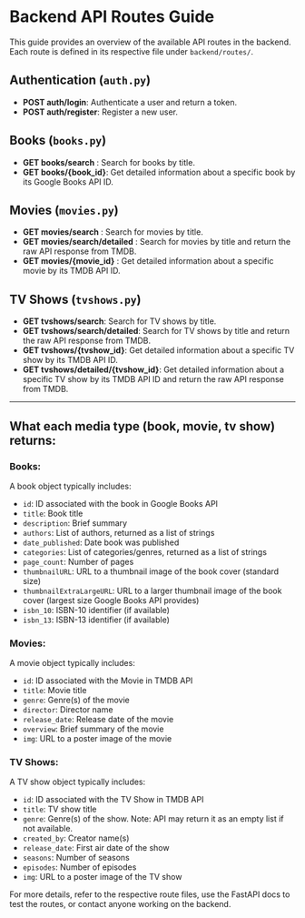 # Backend API Routes Guide

This guide provides an overview of the available API routes in the backend. Each route is defined in its respective file under `backend/routes/`.

## Authentication (`auth.py`)
- **POST auth/login**: Authenticate a user and return a token.
- **POST auth/register**: Register a new user.

## Books (`books.py`)
- **GET books/search** : Search for books by title.
- **GET books/{book_id}**: Get detailed information about a specific book by its Google Books API ID.

## Movies (`movies.py`)
- **GET movies/search** : Search for movies by title.
- **GET movies/search/detailed** : Search for movies by title and return the raw API response from TMDB.
- **GET movies/{movie_id}** : Get detailed information about a specific movie by its TMDB API ID.

## TV Shows (`tvshows.py`)
- **GET tvshows/search**: Search for TV shows by title.
- **GET tvshows/search/detailed**: Search for TV shows by title and return the raw API response from TMDB.
- **GET tvshows/{tvshow_id}**: Get detailed information about a specific TV show by its TMDB API ID.
- **GET tvshows/detailed/{tvshow_id}**: Get detailed information about a specific TV show by its TMDB API ID and return the raw API response from TMDB.

---


## What each media type (book, movie, tv show) returns:

### Books:
A book object typically includes:
- `id`: ID associated with the book in Google Books API
- `title`: Book title
- `description`: Brief summary
- `authors`: List of authors, returned as a list of strings
- `date_published`: Date book was published
- `categories`: List of categories/genres, returned as a list of strings
- `page_count`: Number of pages
- `thumbnailURL`: URL to a thumbnail image of the book cover (standard size)
- `thumbnailExtraLargeURL`: URL to a larger thumbnail image of the book cover (largest size Google Books API provides)
- `isbn_10`: ISBN-10 identifier (if available)
- `isbn_13`: ISBN-13 identifier (if available)


### Movies:
A movie object typically includes:
- `id`: ID associated with the Movie in TMDB API
- `title`: Movie title
- `genre`: Genre(s) of the movie
- `director`: Director name
- `release_date`: Release date of the movie
- `overview`: Brief summary of the movie
- `img`: URL to a poster image of the movie

### TV Shows:
A TV show object typically includes:
- `id`: ID associated with the TV Show in TMDB API
- `title`: TV show title
- `genre`: Genre(s) of the show. Note: API may return it as an empty list if not available.
- `created_by`: Creator name(s)
- `release_date`: First air date of the show
- `seasons`: Number of seasons
- `episodes`: Number of episodes
- `img`: URL to a poster image of the TV show


For more details, refer to the respective route files, use the FastAPI docs to test the routes, or contact anyone working on the backend. 